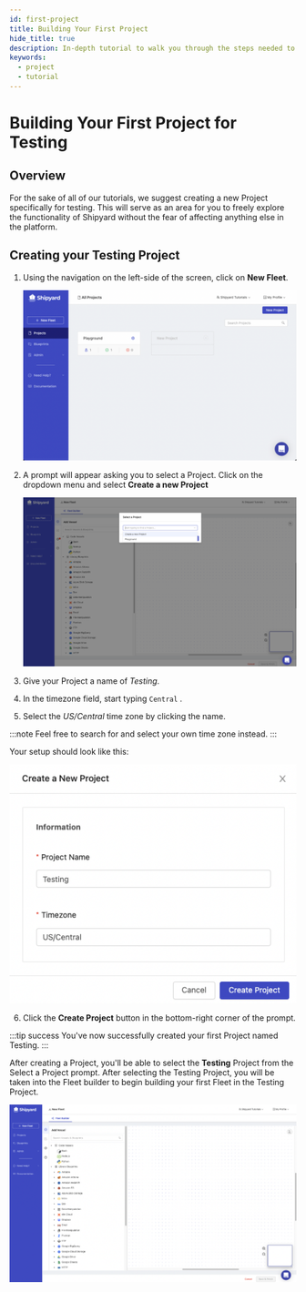 ```yaml
---
id: first-project
title: Building Your First Project
hide_title: true
description: In-depth tutorial to walk you through the steps needed to set up your first test project.
keywords:
  - project
  - tutorial
---
```


# Building Your First Project for Testing

## Overview

For the sake of all of our tutorials, we suggest creating a new Project specifically for testing. This will serve as an area for you to freely explore the functionality of Shipyard without the fear of affecting anything else in the platform.

## Creating your Testing Project

1. Using the navigation on the left-side of the screen, click on **New Fleet**. 

   ![](../.gitbook/assets/shipyard_2022_05_03_10_22_24.png)

2. A prompt will appear asking you to select a Project. Click on the dropdown menu and select **Create a new Project**

   ![](../.gitbook/assets/shipyard_2022_05_04_13_46_11.png)

3. Give your Project a name of *Testing*.
4. In the timezone field, start typing `Central` .
5. Select the *US/Central* time zone by clicking the name.

:::note
Feel free to search for and select your own time zone instead.
:::

Your setup should look like this:

![](../.gitbook/assets/shipyard_2022_05_04_13_47_18.png)

6. Click the **Create Project** button in the bottom-right corner of the prompt.

:::tip success
You've now successfully created your first Project named Testing.
:::

After creating a Project, you'll be able to select the **Testing** Project from the Select a Project prompt. After selecting the Testing Project, you will be taken into the Fleet builder to begin building your first Fleet in the Testing Project.

![](../.gitbook/assets/shipyard_2022_05_04_13_49_53.png)

